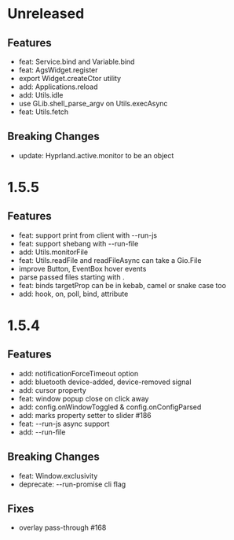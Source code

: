 # Unreleased

## Features
- feat: Service.bind and Variable.bind
- feat: AgsWidget.register
- export Widget.createCtor utility
- add: Applications.reload
- add: Utils.idle
- use GLib.shell_parse_argv on Utils.execAsync
- feat: Utils.fetch

## Breaking Changes
- update: Hyprland.active.monitor to be an object

# 1.5.5

## Features
- feat: support print from client with --run-js
- feat: support shebang with --run-file
- add: Utils.monitorFile
- feat: Utils.readFile and readFileAsync can take a Gio.File
- improve Button, EventBox hover events
- parse passed files starting with .
- feat: binds targetProp can be in kebab, camel or snake case too
- add: hook, on, poll, bind, attribute

# 1.5.4

## Features
- add: notificationForceTimeout option
- add: bluetooth device-added, device-removed signal
- add: cursor property
- feat: window popup close on click away
- add: config.onWindowToggled & config.onConfigParsed
- add: marks property setter to slider #186
- feat: --run-js async support
- add: --run-file

## Breaking Changes
- feat: Window.exclusivity
- deprecate: --run-promise cli flag

## Fixes
- overlay pass-through #168
